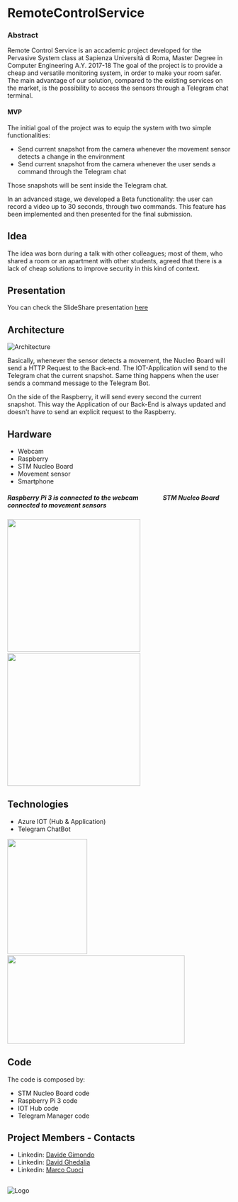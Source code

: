 # RemoteControlService  

### Abstract

Remote Control Service is an accademic project developed for the Pervasive System class at Sapienza Università di Roma, Master Degree in Computer Engineering A.Y. 2017-18
The goal of the project is to provide a cheap and versatile monitoring system, in order to make your room safer.
The main advantage of our solution, compared to the existing services on the market, is the possibility to access the sensors through a Telegram chat terminal.

#### MVP
The initial goal of the project was to equip the system with two simple functionalities:

+ Send current snapshot from the camera whenever the movement sensor detects a change in the environment
+ Send current snapshot from the camera whenever the user sends a command through the Telegram chat

Those snapshots will be sent inside the Telegram chat.

In an advanced stage, we developed a Beta functionality: the user can record a video up to 30 seconds, through two commands.
This feature has been implemented and then presented for the final submission. 

## Idea
The idea was born during a talk with other colleagues; most of them, who shared a room or an apartment with other students,
agreed that there is a lack of cheap solutions to improve security in this kind of context. 

## Presentation
You can check the SlideShare presentation [here](https://www.slideshare.net/DavideGimondo/remote-control-service-99721976)

## Architecture
![Architecture](https://github.com/davegimo/RemoteControlService/blob/master/dd.png "architecture")

Basically, whenever the sensor detects a movement, the Nucleo Board will send a HTTP Request to the Back-end.
The IOT-Application will send to the Telegram chat the current snapshot.
Same thing happens when the user sends a command message to the Telegram Bot.

On the side of the Raspberry, it will send every second the current snapshot. This way the Application of our Back-End is always updated and doesn't have to send an explicit request to the Raspberry.
## Hardware 

+ Webcam
+ Raspberry
+ STM Nucleo Board
+ Movement sensor
+ Smartphone


##### Raspberry Pi 3 is connected to the webcam    &emsp; &emsp; &emsp;     STM Nucleo Board connected to movement sensors
<p float="left">
  <img src="https://github.com/davegimo/RemoteControlService/blob/master/rasp2.jpeg" width="300" height="300" />
  &emsp;
  &emsp;
  <img src="https://github.com/davegimo/RemoteControlService/blob/master/nucleo2.jpeg" width="300" height="300"/> 
  
</p>



## Technologies 

+ Azure IOT (Hub & Application)
+ Telegram ChatBot



<p float="left">
  <img src="https://github.com/davegimo/RemoteControlService/blob/master/botfather.jpg" width="180" height="260" />
  &emsp;
  &emsp;
  <img src="https://github.com/davegimo/RemoteControlService/blob/master/microsoft-azure.jpg" width="400" height="200"/> 
  
</p>



## Code
The code is composed by:

+ STM Nucleo Board code
+ Raspberry Pi 3 code
+ IOT Hub code
+ Telegram Manager code




## Project Members - Contacts
+ Linkedin: [Davide Gimondo](https://www.linkedin.com/in/davegimo/)
+ Linkedin: [David Ghedalia](https://www.linkedin.com/in/david-ghedalia/)
+ Linkedin: [Marco Cuoci](https://www.linkedin.com/in/marco-cuoci-259231151/)

 ##
 ![Logo](https://github.com/davegimo/RemoteControlService/blob/master/Sapienza_Universit___di_Roma-logo-C9225434E8-seeklogo.com.png "Sapienza")


